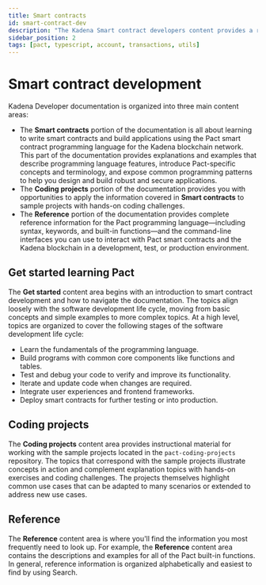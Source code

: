 ```yaml
---
title: Smart contracts
id: smart-contract-dev
description: "The Kadena Smart contract developers content provides a roadmap for learning how to write smart contracts and frontend user interfaces for applications that run on the Kadena blockchain network."
sidebar_position: 2
tags: [pact, typescript, account, transactions, utils]
---
```


# Smart contract development

Kadena Developer documentation is organized into three main content areas:

- The **Smart contracts** portion of the documentation is all about learning to write smart contracts and build applications using the Pact smart contract programming language for the Kadena blockchain network.
  This part of the documentation provides explanations and examples that describe programming language features, introduce Pact-specific concepts and terminology, and expose common programming patterns to help you design and build robust and secure applications.
- The **Coding projects** portion of the documentation provides you with opportunities to apply the information covered in **Smart contracts** to sample projects with hands-on coding challenges. 
- The **Reference** portion of the documentation provides complete reference information for the Pact programming language—including syntax, keywords, and built-in functions—and the command-line interfaces you can use to interact with Pact smart contracts and the Kadena blockchain in a development, test, or production environment.

## Get started learning Pact

The **Get started** content area begins with an introduction to smart contract development and how to navigate the documentation. 
The topics align loosely with the software development life cycle, moving from basic concepts and simple examples to more complex topics.
At a high level, topics are organized to cover the following stages of the software development life cycle:

- Learn the fundamentals of the programming language.
- Build programs with common core components like functions and tables.
- Test and debug your code to verify and improve its functionality.
- Iterate and update code when changes are required.
- Integrate user experiences and frontend frameworks.
- Deploy smart contracts for further testing or into production.

## Coding projects

The **Coding projects** content area provides instructional material for working with the sample projects located in the `pact-coding-projects` repository.
The topics that correspond with the sample projects illustrate concepts in action and complement explanation topics with hands-on exercises and coding challenges. 
The projects themselves highlight common use cases that can be adapted to many scenarios or extended to address new use cases.

## Reference

The **Reference** content area is where you'll find the information you most frequently need to look up.
For example, the **Reference** content area contains the descriptions and examples for all of the Pact built-in functions.
In general, reference information is organized alphabetically and easiest to find by using Search.
